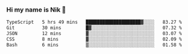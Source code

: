 ### Hi my name is Nik 👋

<!--
**NikDoe/NikDoe** is a ✨ _special_ ✨ repository because its `README.md` (this file) appears on your GitHub profile.

Here are some ideas to get you started:

- 🔭 I’m currently working on ...
- 🌱 I’m currently learning ...
- 👯 I’m looking to collaborate on ...
- 🤔 I’m looking for help with ...
- 💬 Ask me about ...
- 📫 How to reach me: ...
- 😄 Pronouns: ...
- ⚡ Fun fact: ...
-->

<!--START_SECTION:waka-->

```txt
TypeScript   5 hrs 49 mins   ████████████████████▓░░░░   83.27 %
Git          30 mins         █▓░░░░░░░░░░░░░░░░░░░░░░░   07.32 %
JSON         12 mins         ▓░░░░░░░░░░░░░░░░░░░░░░░░   03.07 %
CSS          8 mins          ▓░░░░░░░░░░░░░░░░░░░░░░░░   02.09 %
Bash         6 mins          ▒░░░░░░░░░░░░░░░░░░░░░░░░   01.58 %
```

<!--END_SECTION:waka-->
